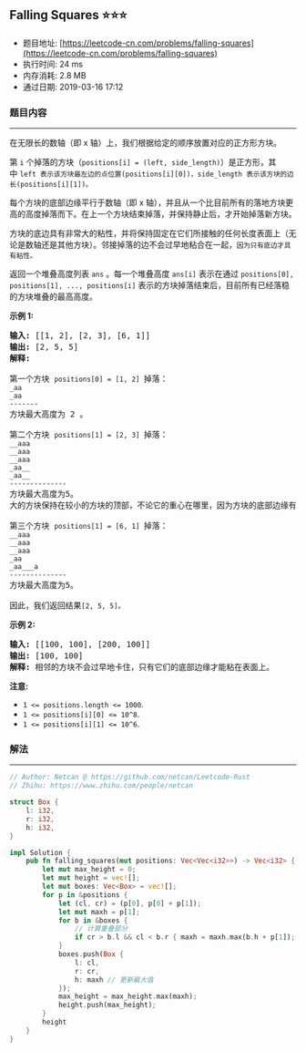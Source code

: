## Falling Squares :star::star::star:
- 题目地址: [https://leetcode-cn.com/problems/falling-squares](https://leetcode-cn.com/problems/falling-squares)
- 执行时间: 24 ms 
- 内存消耗: 2.8 MB
- 通过日期: 2019-03-16 17:12

### 题目内容
---
<p>在无限长的数轴（即 x 轴）上，我们根据给定的顺序放置对应的正方形方块。</p>

<p>第 <code>i</code> 个掉落的方块（<code>positions[i] = (left, side_length)</code>）是正方形，其中 <code>left 表示该方块最左边的点位置(positions[i][0])，side_length 表示该方块的边长(positions[i][1])。</code></p>

<p>每个方块的底部边缘平行于数轴（即 x 轴），并且从一个比目前所有的落地方块更高的高度掉落而下。在上一个方块结束掉落，并保持静止后，才开始掉落新方块。</p>

<p>方块的底边具有非常大的粘性，并将保持固定在它们所接触的任何长度表面上（无论是数轴还是其他方块）。邻接掉落的边不会过早地粘合在一起，<code>因为只有底边才具有粘性。</code></p>



<p>返回一个堆叠高度列表 <code>ans</code> 。每一个堆叠高度 <code>ans[i]</code> 表示在通过 <code>positions[0], positions[1], ..., positions[i]</code> 表示的方块掉落结束后，目前所有已经落稳的方块堆叠的最高高度。</p>





<p><strong>示例 1:</strong></p>

<pre><strong>输入:</strong> [[1, 2], [2, 3], [6, 1]]
<strong>输出:</strong> [2, 5, 5]
<strong>解释:

</strong>第一个方块 <code>positions[0] = [1, 2] </code>掉落：
<code>_aa
_aa
-------
</code>方块最大高度为 2 。

第二个方块 <code>positions[1] = [2, 3] </code>掉落：
<code>__aaa
__aaa
__aaa
_aa__
_aa__
--------------
</code>方块最大高度为5。
大的方块保持在较小的方块的顶部，不论它的重心在哪里，因为方块的底部边缘有非常大的粘性。

第三个方块 <code>positions[1] = [6, 1] </code>掉落：
<code>__aaa
__aaa
__aaa
_aa
_aa___a
-------------- 
</code>方块最大高度为5。

因此，我们返回结果<code>[2, 5, 5]。</code>
</pre>



<p><strong>示例 2:</strong></p>

<pre><strong>输入:</strong> [[100, 100], [200, 100]]
<strong>输出:</strong> [100, 100]
<strong>解释:</strong> 相邻的方块不会过早地卡住，只有它们的底部边缘才能粘在表面上。
</pre>



<p><strong>注意:</strong></p>

<ul>
	<li><code>1 <= positions.length <= 1000</code>.</li>
	<li><code>1 <= positions[i][0] <= 10^8</code>.</li>
	<li><code>1 <= positions[i][1] <= 10^6</code>.</li>
</ul>




### 解法
---
```rust
// Author: Netcan @ https://github.com/netcan/Leetcode-Rust
// Zhihu: https://www.zhihu.com/people/netcan

struct Box {
    l: i32,
    r: i32,
    h: i32,
}

impl Solution {
    pub fn falling_squares(mut positions: Vec<Vec<i32>>) -> Vec<i32> {
        let mut max_height = 0;
        let mut height = vec![];
        let mut boxes: Vec<Box> = vec![];
        for p in &positions {
            let (cl, cr) = (p[0], p[0] + p[1]);
            let mut maxh = p[1];
            for b in &boxes {
                // 计算重叠部分
                if cr > b.l && cl < b.r { maxh = maxh.max(b.h + p[1]); }
            }
            boxes.push(Box {
                l: cl,
                r: cr,
                h: maxh // 更新最大值
            });
            max_height = max_height.max(maxh);
            height.push(max_height);
        }
        height
    }
}


```